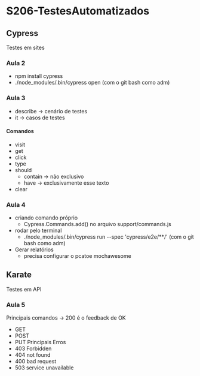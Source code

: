 # S206-TestesAutomatizados

## Cypress
Testes em sites
### Aula 2 
* npm install cypress
* ./node_modules/.bin/cypress open (com o git bash como adm)
### Aula 3 
* describe ->  cenário de testes
* it -> casos de testes
#### Comandos 
* visit
* get 
* click
* type
* should 
    * contain -> não exclusivo
    * have -> exclusivamente esse texto 
* clear
### Aula 4
* criando comando próprio 
    * Cypress.Commands.add() no arquivo support/commands.js
* rodar pelo terminal 
    * ./node_modules/.bin/cypress run --spec 'cypress/e2e/**/' (com o git bash como adm)
* Gerar relatórios 
    * precisa configurar o pcatoe mochawesome 

## Karate 
Testes em API 
### Aula 5
Principais comandos -> 200 é o feedback de OK
* GET
* POST 
* PUT 
Principais Erros 
* 403 Forbidden
* 404 not found 
* 400 bad request 
* 503 service unavailable 



